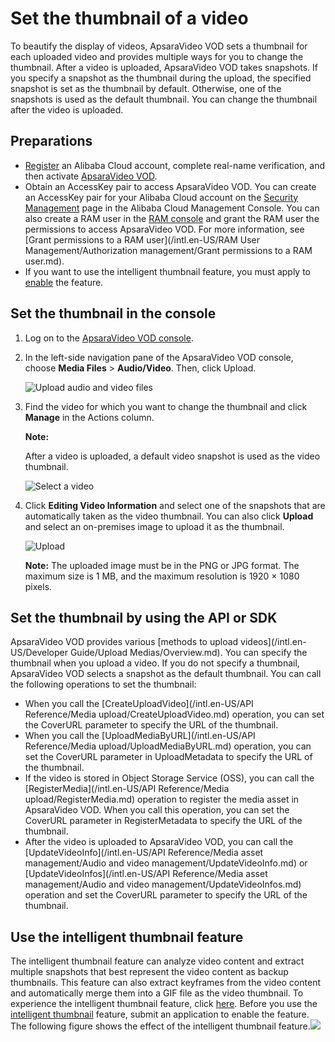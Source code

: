 # Set the thumbnail of a video

To beautify the display of videos, ApsaraVideo VOD sets a thumbnail for each uploaded video and provides multiple ways for you to change the thumbnail. After a video is uploaded, ApsaraVideo VOD takes snapshots. If you specify a snapshot as the thumbnail during the upload, the specified snapshot is set as the thumbnail by default. Otherwise, one of the snapshots is used as the default thumbnail. You can change the thumbnail after the video is uploaded.

## Preparations

-   [Register](https://account.aliyun.com/register/register.htm?oauth_callback=https%3A%2F%2Fvod.console.aliyun.com%2F&lang=zh) an Alibaba Cloud account, complete real-name verification, and then activate [ApsaraVideo VOD](https://www.aliyun.com/product/vod).
-   Obtain an AccessKey pair to access ApsaraVideo VOD. You can create an AccessKey pair for your Alibaba Cloud account on the [Security Management](https://ak-console.aliyun.com/?spm=5176.doc57741.2.8.uLYY2M#/accesskey) page in the Alibaba Cloud Management Console. You can also create a RAM user in the [RAM console](https://ram.console.aliyun.com/?spm=5176.doc57741.2.2.fQnI2T#/user/list) and grant the RAM user the permissions to access ApsaraVideo VOD. For more information, see [Grant permissions to a RAM user](/intl.en-US/RAM User Management/Authorization management/Grant permissions to a RAM user.md).
-   If you want to use the intelligent thumbnail feature, you must apply to [enable](https://ai.aliyun.com/vi/cover) the feature.

## Set the thumbnail in the console

1.  Log on to the [ApsaraVideo VOD console](https://vod.console.aliyun.com/).

2.  In the left-side navigation pane of the ApsaraVideo VOD console, choose **Media Files** \> **Audio/Video**. Then, click Upload.

    ![Upload audio and video files](https://static-aliyun-doc.oss-accelerate.aliyuncs.com/assets/img/en-US/0316319061/p184170.png)

3.  Find the video for which you want to change the thumbnail and click **Manage** in the Actions column.

    **Note:**

    After a video is uploaded, a default video snapshot is used as the video thumbnail.

    ![Select a video](https://static-aliyun-doc.oss-accelerate.aliyuncs.com/assets/img/en-US/7335679161/p251306.png)

4.  Click **Editing Video Information** and select one of the snapshots that are automatically taken as the video thumbnail. You can also click **Upload** and select an on-premises image to upload it as the thumbnail.

    ![Upload](https://static-aliyun-doc.oss-accelerate.aliyuncs.com/assets/img/en-US/7335679161/p251311.png)

    **Note:** The uploaded image must be in the PNG or JPG format. The maximum size is 1 MB, and the maximum resolution is 1920 × 1080 pixels.


## Set the thumbnail by using the API or SDK

ApsaraVideo VOD provides various [methods to upload videos](/intl.en-US/Developer Guide/Upload Medias/Overview.md). You can specify the thumbnail when you upload a video. If you do not specify a thumbnail, ApsaraVideo VOD selects a snapshot as the default thumbnail. You can call the following operations to set the thumbnail:

-   When you call the [CreateUploadVideo](/intl.en-US/API Reference/Media upload/CreateUploadVideo.md) operation, you can set the CoverURL parameter to specify the URL of the thumbnail.
-   When you call the [UploadMediaByURL](/intl.en-US/API Reference/Media upload/UploadMediaByURL.md) operation, you can set the CoverURL parameter in UploadMetadata to specify the URL of the thumbnail.
-   If the video is stored in Object Storage Service \(OSS\), you can call the [RegisterMedia](/intl.en-US/API Reference/Media upload/RegisterMedia.md) operation to register the media asset in ApsaraVideo VOD. When you call this operation, you can set the CoverURL parameter in RegisterMetadata to specify the URL of the thumbnail.
-   After the video is uploaded to ApsaraVideo VOD, you can call the [UpdateVideoInfo](/intl.en-US/API Reference/Media asset management/Audio and video management/UpdateVideoInfo.md) or [UpdateVideoInfos](/intl.en-US/API Reference/Media asset management/Audio and video management/UpdateVideoInfos.md) operation and set the CoverURL parameter to specify the URL of the thumbnail.

## Use the intelligent thumbnail feature

The intelligent thumbnail feature can analyze video content and extract multiple snapshots that best represent the video content as backup thumbnails. This feature can also extract keyframes from the video content and automatically merge them into a GIF file as the video thumbnail. To experience the intelligent thumbnail feature, click [here](https://retina.aliyun.com). Before you use the [intelligent thumbnail](https://ai.aliyun.com/vi/cover) feature, submit an application to enable the feature. The following figure shows the effect of the intelligent thumbnail feature.![](https://static-aliyun-doc.oss-accelerate.aliyuncs.com/assets/img/en-US/8335679161/p178456.png)

